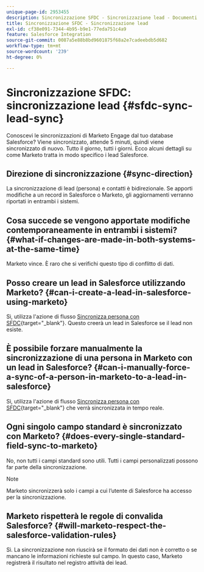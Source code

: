 ```yaml
---
unique-page-id: 2953455
description: Sincronizzazione SFDC - Sincronizzazione lead - Documenti Marketo - Documentazione del prodotto
title: Sincronizzazione SFDC - Sincronizzazione lead
exl-id: cf38e091-7344-4b95-b9e1-77eda751c4a9
feature: Salesforce Integration
source-git-commit: 0087a5e88b8bd9601875f68a2e7cadeebdb5d682
workflow-type: tm+mt
source-wordcount: '239'
ht-degree: 0%

---
```


# Sincronizzazione SFDC: sincronizzazione lead {#sfdc-sync-lead-sync}

Conoscevi le sincronizzazioni di Marketo Engage dal tuo database Salesforce? Viene sincronizzato, attende 5 minuti, quindi viene sincronizzato di nuovo. Tutto il giorno, tutti i giorni. Ecco alcuni dettagli su come Marketo tratta in modo specifico i lead Salesforce.

## Direzione di sincronizzazione {#sync-direction}

La sincronizzazione di lead (persona) e contatti è bidirezionale. Se apporti modifiche a un record in Salesforce o Marketo, gli aggiornamenti verranno riportati in entrambi i sistemi.

## Cosa succede se vengono apportate modifiche contemporaneamente in entrambi i sistemi? {#what-if-changes-are-made-in-both-systems-at-the-same-time}

Marketo vince. È raro che si verifichi questo tipo di conflitto di dati.

## Posso creare un lead in Salesforce utilizzando Marketo? {#can-i-create-a-lead-in-salesforce-using-marketo}

Sì, utilizza l&#39;azione di flusso [Sincronizza persona con SFDC](/help/marketo/product-docs/core-marketo-concepts/smart-campaigns/salesforce-flow-actions/sync-person-to-sfdc.md){target="_blank"}. Questo creerà un lead in Salesforce se il lead non esiste.

## È possibile forzare manualmente la sincronizzazione di una persona in Marketo con un lead in Salesforce? {#can-i-manually-force-a-sync-of-a-person-in-marketo-to-a-lead-in-salesforce}

Sì, utilizza l&#39;azione di flusso [Sincronizza persona con SFDC](/help/marketo/product-docs/core-marketo-concepts/smart-campaigns/salesforce-flow-actions/sync-person-to-sfdc.md){target="_blank"} che verrà sincronizzata in tempo reale.

## Ogni singolo campo standard è sincronizzato con Marketo? {#does-every-single-standard-field-sync-to-marketo}

No, non tutti i campi standard sono utili. Tutti i campi personalizzati possono far parte della sincronizzazione.

>[!NOTE]
>
>Marketo sincronizzerà solo i campi a cui l’utente di Salesforce ha accesso per la sincronizzazione.

## Marketo rispetterà le regole di convalida Salesforce? {#will-marketo-respect-the-salesforce-validation-rules}

Sì. La sincronizzazione non riuscirà se il formato dei dati non è corretto o se mancano le informazioni richieste sul campo. In questo caso, Marketo registrerà il risultato nel registro attività dei lead.
